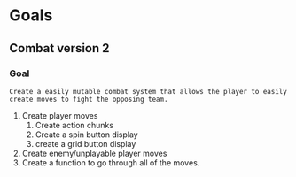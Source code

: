 # Goals

## Combat version 2

### Goal

    Create a easily mutable combat system that allows the player to easily create moves to fight the opposing team.

1. Create player moves
   1. Create action chunks
   2. Create a spin button display
   3. create a grid button display
2. Create enemy/unplayable player moves
3. Create a function to go through all of the moves.
